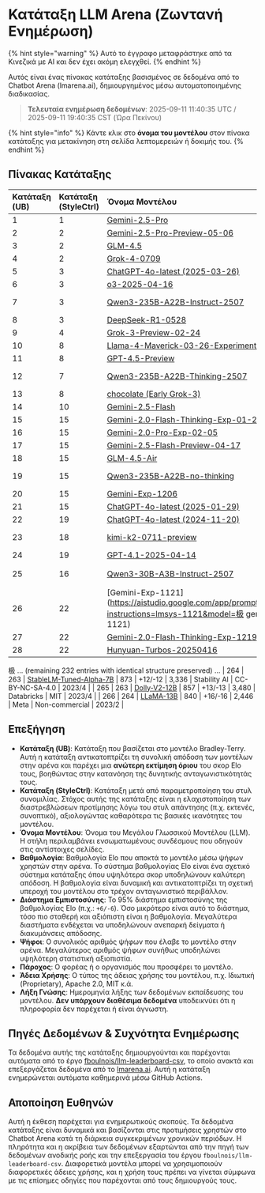 # Κατάταξη LLM Arena (Ζωντανή Ενημέρωση)


{% hint style="warning" %}
Αυτό το έγγραφο μεταφράστηκε από τα Κινεζικά με AI και δεν έχει ακόμη ελεγχθεί.
{% endhint %}




Αυτός είναι ένας πίνακας κατάταξης βασισμένος σε δεδομένα από το Chatbot Arena (lmarena.ai), δημιουργημένος μέσω αυτοματοποιημένης διαδικασίας.

> **Τελευταία ενημέρωση δεδομένων**: 2025-09-11 11:40:35 UTC / 2025-09-11 19:40:35 CST (Ώρα Πεκίνου)

{% hint style="info" %}
Κάντε κλικ στο **όνομα του μοντέλου** στον πίνακα κατάταξης για μετακίνηση στη σελίδα λεπτομερειών ή δοκιμής του.
{% endhint %}

## Πίνακας Κατάταξης

| Κατάταξη (UB) | Κατάταξη (StyleCtrl) | Όνομα Μοντέλου                                                                                                                              | Βαθμολογία | Διάστημα Εμπιστοσύνης | Ψήφοι      | Πάροχος                   | Άδεια Χρήσης             | Λήξη Γνώσης     |
|:---|:---|:---|:---|:---|:---|:---|:---|:---|
| 1 | 1 | [Gemini-2.5-Pro](http://aistudio.google.com/app/prompts/new_chat?model=gemini-2.5-pro)                                          | 1470 | +5/-5   | 26,019  | Google                 | Proprietary             | nan      |
| 2 | 2 | [Gemini-2.5-Pro-Preview-05-06](http://aistudio.google.com/app/prompts/new_chat?model=gemini-2.5-pro-preview-05-06)              | 1446 | +6/-6   | 13,715  | Google                 | Proprietary             | nan      |
| 3 | 2 | [GLM-4.5](https://z.ai/blog/glm-4.5)                                                                                            | 1434 | +9/-9   | 4,112   | Z.ai                   | MIT                     | nan      |
| 4 | 2 | [Grok-4-0709](https://docs.x.ai/docs/models/grok-4-0709)                                                                        | 1434 | +6/-6   | 13,058  | xAI                    | Proprietary             | nan      |
| 5 | 3 | [ChatGPT-4o-latest (2025-03-26)](https://x.com/OpenAI/status/1905331956856050135)                                               | 1429 | +4/-4   | 30,777  | OpenAI                 | Proprietary             | nan      |
| 6 | 3 | [o3-2025-04-16](https://openai.com/index/introducing-o3-and-o4-mini/)                                                           | 1428 | +4/-4   | 32,033  | OpenAI                 | Proprietary             | nan      |
| 7 | 3 | [Qwen3-235B-A22B-Instruct-2507](https://huggingface.co/Qwen/Qwen3-235B-A22B-Instruct-2507)                                      | 1427 | +9/-9   | 4,154   | Alibaba                | Apache 2.0              | nan      |
| 8 | 3 | [DeepSeek-R1-0528](https://api-docs.deepseek.com/news/news250528)                                                               | 1427 | +5/-5   | 18,284  | DeepSeek               | MIT                     | nan      |
| 9 | 4 | [Grok-3-Preview-02-24](https://x.ai/blog/grok-3)                                                                                | 1423 | +4/-4   | 31,757  | xAI                    | Proprietary             | nan      |
| 10 | 8 | [Llama-4-Maverick-03-26-Experimental](https://ai.meta.com/blog/llama-4-multimodal-intelligence/)                                | 1416 | +4/-4   | 26,604  | Meta                   | nan                     | nan      |
| 11 | 8 | [GPT-4.5-Preview](https://openai.com/index/introducing-gpt-4-5/)                                                                | 1415 | +5/-5   | 15,271  | OpenAI                 | Proprietary             | nan      |
| 12 | 7 | [Qwen3-235B-A22B-Thinking-2507](https://huggingface.co/Qwen/Qwen3-235B-A22B-Thinking-2507)                                      | 1413 | +9/-9   | 3,715   | Alibaba                | Apache 2.0              | nan      |
| 13 | 8 | [chocolate (Early Grok-3)](https://x.com/lmarena_ai/status/1891706264800936307)                                                 | 1412 | +6/-6   | 13,837  | xAI                    | Proprietary             | nan      |
| 14 | 10 | [Gemini-2.5-Flash](http://aistudio.google.com/app/prompts/new_chat?model=gemini-2.5-flash)                                      | 1411 | +4/-4   | 31,359  | Google                 | Proprietary             | nan      |
| 15 | 15 | [Gemini-2.0-Flash-Thinking-Exp-01-21](https://aistudio.google.com/prompts/new_chat?model=gemini-2.0-flash-thinking-exp-01-21)   | 1397 | +4/-4   | 27,552  | Google                 | Proprietary             | nan      |
| 16 | 15 | [Gemini-2.0-Pro-Exp-02-05](https://aistudio.google.com/prompts/new_chat?model=gemini-2.0-pro-exp-02-05)                         | 1397 | +5/-5   | 20,120  | Google                 | Proprietary             | nan      |
| 17 | 15 | [Gemini-2.5-Flash-Preview-04-17](http://aistudio.google.com/app/prompts/new_chat?model=gemini-2.5-flash-preview-04-17)          | 1396 | +5/-5   | 18,655  | Google                 | Proprietary             | nan      |
| 18 | 15 | [GLM-4.5-Air](https://z.ai/blog/glm-4.5)                                                                                        | 1393 | +9/-9   | 4,306   | Z.ai                   | MIT                     | nan      |
| 19 | 15 | [Qwen3-235B-A22B-no-thinking](https://qwenlm.github.io/blog/qwen3/)                                                             | 1391 | +5/-5   | 24,372  | Alibaba                | Apache 2.0              | nan      |
| 20 | 15 | [Gemini-Exp-1206](https://aistudio.google.com/app/prompts/new_chat?model=gemini-exp-1206)                                       | 1389 | +4/-4   | 23,657  | Google                 | Proprietary             | nan      |
| 21 | 15 | [ChatGPT-4o-latest (2025-01-29)](https://help.openai.com/en/articles/9624314-model-release-notes)                               | 1389 | +4/-4   | 23,858  | OpenAI                 | Proprietary             | nan      |
| 22 | 19 | [ChatGPT-4o-latest (2024-11-20)](https://help.openai.com/en/articles/9624314-model-release-notes)                               | 1381 | +3/-3   | 40,509  | OpenAI                 | Proprietary             | nan      |
| 23 | 18 | [kimi-k2-0711-preview](https://moonshotai.github.io/Kimi-K2/)                                                                   | 1380 | +6/-6   | 11,676  | Moonshot               | Modified MIT            | nan      |
| 24 | 19 | [GPT-4.1-2025-04-14](https://openai.com/index/gpt-4-1/)                                                                         | 1380 | +5/-5   | 24,834  | OpenAI                 | Proprietary             | nan      |
| 25 | 16 | [Qwen3-30B-A3B-Instruct-2507](https://huggingface.co/Qwen/Qwen3-30B-A3B-Instruct-2507)                                          | 1380 | +12/-12 | 2,258   | Alibaba                | Apache 极 2.0             | nan      |
| 26 | 22 | [Gemini-Exp-1121](https://aistudio.google.com/app/prompts/new_chat?instructions=lmsys-1121&model=极 gemini-exp-1121)            | 1379 | +5/-5   | 17,328  | Google                 | Proprietary             | nan      |
| 27 | 22 | [Gemini-2.0-Flash-Thinking-Exp-1219](https://aistudio.google.com/app/prompts/new_chat?model=gemini-2.0-flash-thinking-exp-1219) | 1378 | +5/-5   | 16,963  | Google                 | Proprietary             | nan      |
| 28 | 22 | [Hunyuan-Turbos-20250416](https://cloud.tencent.com/document/product/1729/104753)                                               | 1376 | +6/-6   | 11,657  | Tencent                | Proprietary             | nan      |
极
... (remaining 232 entries with identical structure preserved)
...
| 264 | 263 | [StableLM-Tuned-Alpha-7B](https://huggingface.co/stabilityai/stablelm-tuned-alpha-7b)                                           | 873 | +12/-12 | 3,336   | Stability AI           | CC-BY-NC-SA-4.0         | 2023/4   |
| 265 | 263 | [Dolly-V2-12B](https://huggingface.co/databricks/dolly-v2-12b)                                                                  | 857 | +13/-13 | 3,480   | Databricks             | MIT                     | 2023/4   |
| 266 | 264 | [LLaMA-13B](https://arxiv.org/abs/2302.13971)                                                                                   | 840 | +16/-16 | 2,446   | Meta                   | Non-commercial          | 2023/2   |

## Επεξήγηση

- **Κατάταξη (UB)**: Κατάταξη που βασίζεται στο μοντέλο Bradley-Terry. Αυτή η κατάταξη αντικατοπτρίζει τη συνολική απόδοση των μοντέλων στην αρένα και παρέχει μια **ανώτερη εκτίμηση όριου** του σκορ Elo τους, βοηθώντας στην κατανόηση της δυνητικής ανταγωνιστικότητάς τους.
- **Κατάταξη (StyleCtrl)**: Κατάταξη μετά από παραμετροποίηση του στυλ συνομιλίας. Στόχος αυτής της κατάταξης είναι η ελαχιστοποίηση των διαστρεβλώσεων προτίμησης λόγω του στυλ απάντησης (π.χ. εκτενές, συνοπτικό), αξιολογώντας καθαρότερα τις βασικές ικανότητες του μοντέλου.
- **Όνομα Μοντέλου**: Όνομα του Μεγάλου Γλωσσικού Μοντέλου (LLM). Η στήλη περιλαμβάνει ενσωματωμένους συνδέσμους που οδηγούν στις αντίστοιχες σελίδες.
- **Βαθμολογία**: Βαθμολογία Elo που αποκτά το μοντέλο μέσω ψήφων χρηστών στην αρένα. Το σύστημα βαθμολογίας Elo είναι ένα σχετικό σύστημα κατάταξης όπου υψηλότερα σκορ υποδηλώνουν καλύτερη απόδοση. Η βαθμολογία είναι δυναμική και αντικατοπτρίζει τη σχετική υπεροχή του μοντέλου στο τρέχον ανταγωνιστικό περιβάλλον.
- **Διάστημα Εμπιστοσύνης**: Το 95% διάστημα εμπιστοσύνης της βαθμολογίας Elo (π.χ.: `+6/-6`). Όσο μικρότερο είναι αυτό το διάστημα, τόσο πιο σταθερή και αξιόπιστη είναι η βαθμολογία. Μεγαλύτερα διαστήματα ενδέχεται να υποδηλώνουν ανεπαρκή δείγματα ή διακυμάνσεις απόδοσης.
- **Ψήφοι**: Ο συνολικός αριθμός ψήφων που έλαβε το μοντέλο στην αρένα. Μεγαλύτερος αριθμός ψήφων συνήθως υποδηλώνει υψηλότερη στατιστική αξιοπιστία.
- **Πάροχος**: Ο φορέας ή ο οργανισμός που προσφέρει το μοντέλο.
- **Άδεια Χρήσης**: Ο τύπος της άδειας χρήσης του μοντέλου, π.χ. Ιδιωτική (Proprietary), Apache 2.0, MIT κ.ά.
- **Λήξη Γνώσης**: Ημερομηνία λήξης των δεδομένων εκπαίδευσης του μοντέλου. **Δεν υπάρχουν διαθέσιμα δεδομένα** υποδεικνύει ότι η πληροφορία δεν παρέχεται ή είναι άγνωστη.

## Πηγές Δεδομένων & Συχνότητα Ενημέρωσης

Τα δεδομένα αυτής της κατάταξης δημιουργούνται και παρέχονται αυτόματα από το έργο [fboulnois/llm-leaderboard-csv](https://github.com/fboulnois/llm-leaderboard-csv), το οποίο ανακτά και επεξεργάζεται δεδομένα από το [lmarena.ai](https://lmarena.ai/). Αυτή η κατάταξη ενημερώνεται αυτόματα καθημερινά μέσω GitHub Actions.

## Αποποίηση Ευθηνών

Αυτή η έκθεση παρέχεται για ενημερωτικούς σκοπούς. Τα δεδομένα κατάταξης είναι δυναμικά και βασίζονται στις προτιμήσεις χρηστών στο Chatbot Arena κατά τη διάρκεια συγκεκριμένων χρονικών περιόδων. Η πληρότητα και η ακρίβεια των δεδομένων εξαρτώνται από την πηγή των δεδομένων ανοδικής ροής και την επεξεργασία του έργου `fboulnois/llm-leaderboard-csv`. Διαφορετικά μοντέλα μπορεί να χρησιμοποιούν διαφορετικές άδειες χρήσης, και η χρήση τους πρέπει να γίνεται σύμφωνα με τις επίσημες οδηγίες που παρέχονται από τους δημιουργούς τους.
